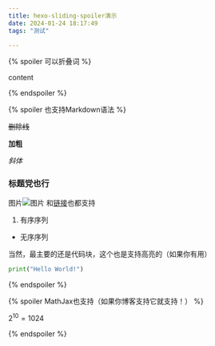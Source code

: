 ```yaml
---
title: hexo-sliding-spoiler演示
date: 2024-01-24 18:17:49
tags: "测试"

---
```

{% spoiler 可以折叠词 %}


content


{% endspoiler %}



{% spoiler 也支持Markdown语法 %}


~~删除线~~


**加粗**


*斜体*


### 标题党也行
图片![图片](/img/g.jpg)
和[链接](https://github.com/fletchto99/hexo-sliding-spoiler)也都支持
1. 有序序列
- 无序序列


当然，最主要的还是代码块，这个也是支持高亮的（如果你有用）
```python
print("Hello World!")
```
{% endspoiler %}

{% spoiler MathJax也支持（如果你博客支持它就支持！） %}

$2 ^ {10} = 1024$

{% endspoiler %}

